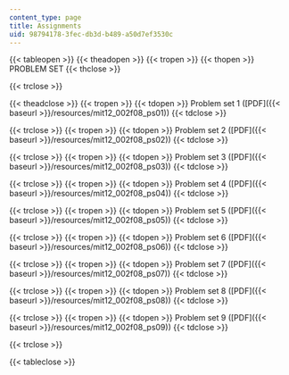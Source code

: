 ```yaml
---
content_type: page
title: Assignments
uid: 98794178-3fec-db3d-b489-a50d7ef3530c
---
```


{{< tableopen >}}
{{< theadopen >}}
{{< tropen >}}
{{< thopen >}}
PROBLEM SET
{{< thclose >}}

{{< trclose >}}

{{< theadclose >}}
{{< tropen >}}
{{< tdopen >}}
Problem set 1 ([PDF]({{< baseurl >}}/resources/mit12_002f08_ps01))
{{< tdclose >}}

{{< trclose >}}
{{< tropen >}}
{{< tdopen >}}
Problem set 2 ([PDF]({{< baseurl >}}/resources/mit12_002f08_ps02))
{{< tdclose >}}

{{< trclose >}}
{{< tropen >}}
{{< tdopen >}}
Problem set 3 ([PDF]({{< baseurl >}}/resources/mit12_002f08_ps03))
{{< tdclose >}}

{{< trclose >}}
{{< tropen >}}
{{< tdopen >}}
Problem set 4 ([PDF]({{< baseurl >}}/resources/mit12_002f08_ps04))
{{< tdclose >}}

{{< trclose >}}
{{< tropen >}}
{{< tdopen >}}
Problem set 5 ([PDF]({{< baseurl >}}/resources/mit12_002f08_ps05))
{{< tdclose >}}

{{< trclose >}}
{{< tropen >}}
{{< tdopen >}}
Problem set 6 ([PDF]({{< baseurl >}}/resources/mit12_002f08_ps06))
{{< tdclose >}}

{{< trclose >}}
{{< tropen >}}
{{< tdopen >}}
Problem set 7 ([PDF]({{< baseurl >}}/resources/mit12_002f08_ps07))
{{< tdclose >}}

{{< trclose >}}
{{< tropen >}}
{{< tdopen >}}
Problem set 8 ([PDF]({{< baseurl >}}/resources/mit12_002f08_ps08))
{{< tdclose >}}

{{< trclose >}}
{{< tropen >}}
{{< tdopen >}}
Problem set 9 ([PDF]({{< baseurl >}}/resources/mit12_002f08_ps09))
{{< tdclose >}}

{{< trclose >}}

{{< tableclose >}}